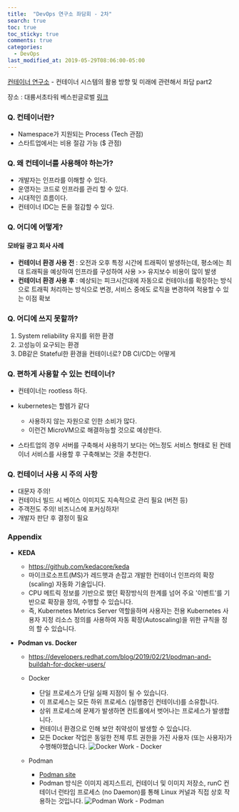 ```yaml
---
title:  "DevOps 연구소 좌담회 - 2차"
search: true
toc: true
toc_sticky: true
comments: true
categories: 
  - DevOps
last_modified_at: 2019-05-29T08:06:00-05:00
---
```


[컨테이너 연구소](https://www.facebook.com/groups/ContainersLab) - 컨테이너 시스템의 활용 방향 및 미래에 관련해서 좌담 part2

장소 : 대륭서초타워 베스핀글로벌 [링크](https://www.facebook.com/groups/ContainersLab/permalink/593428921163895/?__cft__[0]=AZWv-Ae3xWrhh-SrIPGnG3Of9aGv-4ves7wY9nyg5DNcjSpKcn9I1FlmEn22O8JiXSbNZ8uD0o31PVVjgwK8J9edy-AznNo4PcH_SkwDbcvsJQiBsjWbgFC303zAqzimiqxbzKjiHynyKxNLScgJooIYq4Y8BRLhpeP7EGfbrJACE_BGy5tvuzbQaLAqZmxmBRs&__tn__=%2CO%2CP-R)



### Q. 컨테이너란?

- Namespace가 지원되는 Process (Tech 관점)
- 스타트업에서는 비용 절감 가능 ($ 관점)



### Q. 왜 컨테이너를 사용해야 하는가?

- 개발자는 인프라를 이해할 수 있다.
- 운영자는 코드로 인프라를 관리 할 수 있다.
- 시대적인 흐름이다.
- 컨테이너 IDC는 돈을 절감할 수 있다.



### Q. 어디에 어떻게?

#### 모바일 광고 회사 사례

- **컨테이너 환경 사용 전** : 오전과 오후 특정 시간에 트래픽이 발생하는데, 평소에는 최대 트래픽을 예상하여 인프라를 구성하여 사용 >> 유지보수 비용이 많이 발생
- **컨테이너 환경 사용 후** : 예상되는 피크시간대에 자동으로 컨테이너를 확장하는 방식으로 트래픽 처리하는 방식으로 변경, 서비스 중에도 로직을 변경하여 적용할 수 있는 이점 확보


### Q. 어디에 쓰지 못할까?

1. System reliability 유지를 위한 환경
2. 고성능이 요구되는 환경
3. DB같은 Stateful한 환경을 컨테이너로? DB CI/CD는 어떻게



### Q. 편하게 사용할 수 있는 컨테이너?

- 컨테이너는 rootless 하다.

- kubernetes는 할렘가 같다
  - 사용하지 않는 자원으로 인한 소비가 많다.
  - 이런건 MicroVM으로 해결하능할 것으로 예상한다.
  
- 스타트업의 경우 서버를 구축해서 사용하기 보다는 어느정도 서비스 형태로 된 컨테이너 서비스를 사용할 후 구축해보는 것을 추천한다.

  


### Q. 컨테이너 사용 시 주의 사항

- 대문자 주의!
- 컨테이너 빌드 시 베이스 이미지도 지속적으로 관리 필요 (버전 등)
- 주객전도 주의! 비즈니스에 포커싱하자!
- 개발자 판단 후 결정이 필요


### Appendix

- **KEDA**

  - <https://github.com/kedacore/keda>
  - 마이크로소프트(MS)가 레드햇과 손잡고 개발한 컨테이너 인프라의 확장(scaling) 자동화 기술입니다.
  - CPU 메트릭 정보를 기반으로 했던 확장방식의 한계를 넘어 주요 '이벤트'를 기반으로 확장을 정의, 수행할 수 있습니다.
  - 즉, Kubernetes Metrics Server 역할을하며 사용자는 전용 Kubernetes 사용자 지정 리소스 정의를 사용하여 자동 확장(Autoscaling)을 위한 규칙을 정의 할 수 있습니다.
  
- **Podman vs. Docker**

  - <https://developers.redhat.com/blog/2019/02/21/podman-and-buildah-for-docker-users/>

  - Docker
    - 단일 프로세스가 단일 실패 지점이 될 수 있습니다.
    - 이 프로세스는 모든 하위 프로세스 (실행중인 컨테이너)를 소유합니다.
    - 상위 프로세스에 문제가 발생하면 컨트롤에서 벗어나는 프로세스가 발생합니다.
    - 컨테이너 환경으로 인해 보안 취약성이 발생할 수 있습니다.
    - 모든 Docker 작업은 동일한 전체 루트 권한을 가진 사용자 (또는 사용자)가 수행해야했습니다.
      ![Docker Work - Docker](https://developers.redhat.com/blog/wp-content/uploads/2019/02/fig1.png)

  - Podman
    - [Podman site](https://podman.io/blogs/)
    - Podman 방식은 이미지 레지스트리, 컨테이너 및 이미지 저장소, runC 컨테이너 런타임 프로세스 (no Daemon)를 통해 Linux 커널과 직접 상호 작용하는 것입니다.
      ![Podman Work - Podman](https://developers.redhat.com/blog/wp-content/uploads/2019/02/fig2.png)
